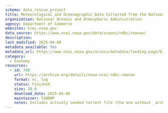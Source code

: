 ```yaml
---
schema: data_rescue_project 
title: Meteorological and Oceanographic Data Collected from the National Data Buoy Center Coastal-Marine Automated Network (C-MAN) and Moored (Weather) Buoys
organization: National Oceanic and Atmospheric Administration
agency: Department of Commerce
websites: ncei.noaa.gov
data_source: https://www.ncei.noaa.gov/data/oceans/ndbc/cmanwx/
description: 
last_modified: 2025-04-08
metadata_available: Yes
metadata_url: https://www.ncei.noaa.gov/access/metadata/landing-page/bin/iso?id=gov.noaa.nodc:NDBC-CMANWx
category:
  - Economy
resources:
  - id: 708
    url: https://archive.org/details/noaa-ncei-ndbc-cmanwx
    format: nc, log
    status: Finished
    size: 20.0
    download_date: 2025-04-06
    maintainer: TSHRMP
    notes: Includes actively seeded torrent file (the one without _archive).  Alternate torrent location  https//academictorrents.com/details/414b43ac18bfd028386313b3da88b491280700bc
---
```

